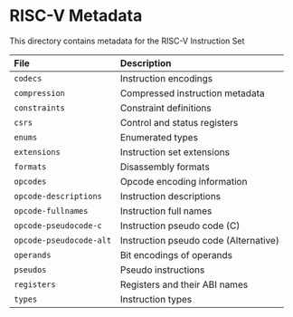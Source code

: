 # RISC-V Metadata

This directory contains metadata for the RISC-V Instruction Set

|File|Description|
|:---|:----------|
|`codecs`               |Instruction encodings|
|`compression`          |Compressed instruction metadata|
|`constraints`          |Constraint definitions|
|`csrs`                 |Control and status registers|
|`enums`                |Enumerated types|
|`extensions`           |Instruction set extensions|
|`formats`              |Disassembly formats|
|`opcodes`              |Opcode encoding information|
|`opcode-descriptions`  |Instruction descriptions|
|`opcode-fullnames`     |Instruction full names|
|`opcode-pseudocode-c`  |Instruction pseudo code (C)|
|`opcode-pseudocode-alt`|Instruction pseudo code (Alternative)|
|`operands`             |Bit encodings of operands|
|`pseudos`              |Pseudo instructions|
|`registers`            |Registers and their ABI names|
|`types`                |Instruction types|
